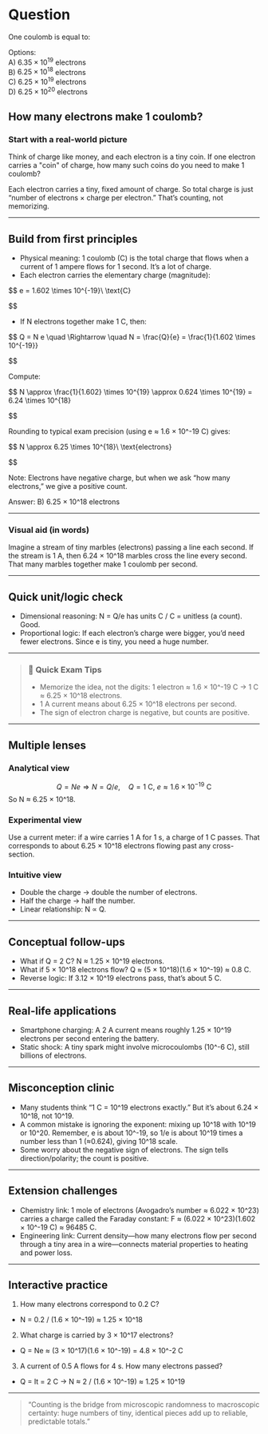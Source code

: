 # Question
One coulomb is equal to:

Options:  
A) $6.35 \times 10^{19}$ electrons  
B) $6.25 \times 10^{18}$ electrons  
C) $6.25 \times 10^{19}$ electrons  
D) $6.25 \times 10^{20}$ electrons

## How many electrons make 1 coulomb?

### Start with a real-world picture
Think of charge like money, and each electron is a tiny coin. If one electron carries a "coin" of charge, how many such coins do you need to make 1 coulomb?

Each electron carries a tiny, fixed amount of charge. So total charge is just “number of electrons × charge per electron.” That’s counting, not memorizing.

---

## Build from first principles

- Physical meaning: 1 coulomb (C) is the total charge that flows when a current of 1 ampere flows for 1 second. It’s a lot of charge.
- Each electron carries the elementary charge (magnitude):

$$
e = 1.602 \times 10^{-19}\ \text{C}

$$

- If N electrons together make 1 C, then:

$$
Q = N e \quad \Rightarrow \quad N = \frac{Q}{e} = \frac{1}{1.602 \times 10^{-19}}

$$

Compute:

$$
N \approx \frac{1}{1.602} \times 10^{19} \approx 0.624 \times 10^{19} = 6.24 \times 10^{18}

$$

Rounding to typical exam precision (using e ≈ 1.6 × 10^-19 C) gives:

$$
N \approx 6.25 \times 10^{18}\ \text{electrons}

$$

Note: Electrons have negative charge, but when we ask “how many electrons,” we give a positive count.

Answer: B) 6.25 × 10^18 electrons

---

### Visual aid (in words)
Imagine a stream of tiny marbles (electrons) passing a line each second. If the stream is 1 A, then 6.24 × 10^18 marbles cross the line every second. That many marbles together make 1 coulomb per second.

---

## Quick unit/logic check
- Dimensional reasoning: N = Q/e has units C / C = unitless (a count). Good.
- Proportional logic: If each electron’s charge were bigger, you’d need fewer electrons. Since e is tiny, you need a huge number.

---

> ### 🧠 Quick Exam Tips
> - Memorize the idea, not the digits: 1 electron ≈ 1.6 × 10^-19 C → 1 C ≈ 6.25 × 10^18 electrons.
> - 1 A current means about 6.25 × 10^18 electrons per second.
> - The sign of electron charge is negative, but counts are positive.

---

## Multiple lenses

### Analytical view
$$
Q = Ne \Rightarrow N = Q/e,\quad Q = 1\ \text{C},\ e \approx 1.6 \times 10^{-19}\ \text{C}
$$
So N ≈ 6.25 × 10^18.

### Experimental view
Use a current meter: if a wire carries 1 A for 1 s, a charge of 1 C passes. That corresponds to about 6.25 × 10^18 electrons flowing past any cross-section.

### Intuitive view
- Double the charge → double the number of electrons.
- Half the charge → half the number.
- Linear relationship: N ∝ Q.

---

## Conceptual follow-ups
- What if Q = 2 C? N ≈ 1.25 × 10^19 electrons.
- What if 5 × 10^18 electrons flow? Q ≈ (5 × 10^18)(1.6 × 10^-19) ≈ 0.8 C.
- Reverse logic: If 3.12 × 10^19 electrons pass, that’s about 5 C.

---

## Real-life applications
- Smartphone charging: A 2 A current means roughly 1.25 × 10^19 electrons per second entering the battery.
- Static shock: A tiny spark might involve microcoulombs (10^-6 C), still billions of electrons.

---

## Misconception clinic
- Many students think “1 C = 10^19 electrons exactly.” But it’s about 6.24 × 10^18, not 10^19.
- A common mistake is ignoring the exponent: mixing up 10^18 with 10^19 or 10^20. Remember, e is about 10^-19, so 1/e is about 10^19 times a number less than 1 (≈0.624), giving 10^18 scale.
- Some worry about the negative sign of electrons. The sign tells direction/polarity; the count is positive.

---

## Extension challenges
- Chemistry link: 1 mole of electrons (Avogadro’s number ≈ 6.022 × 10^23) carries a charge called the Faraday constant:
  F ≈ (6.022 × 10^23)(1.602 × 10^-19 C) ≈ 96485 C.
- Engineering link: Current density—how many electrons flow per second through a tiny area in a wire—connects material properties to heating and power loss.

---

## Interactive practice
1) How many electrons correspond to 0.2 C?
- N = 0.2 / (1.6 × 10^-19) ≈ 1.25 × 10^18

2) What charge is carried by 3 × 10^17 electrons?
- Q = Ne ≈ (3 × 10^17)(1.6 × 10^-19) = 4.8 × 10^-2 C

3) A current of 0.5 A flows for 4 s. How many electrons passed?
- Q = It = 2 C → N ≈ 2 / (1.6 × 10^-19) ≈ 1.25 × 10^19

---

> “Counting is the bridge from microscopic randomness to macroscopic certainty: huge numbers of tiny, identical pieces add up to reliable, predictable totals.”